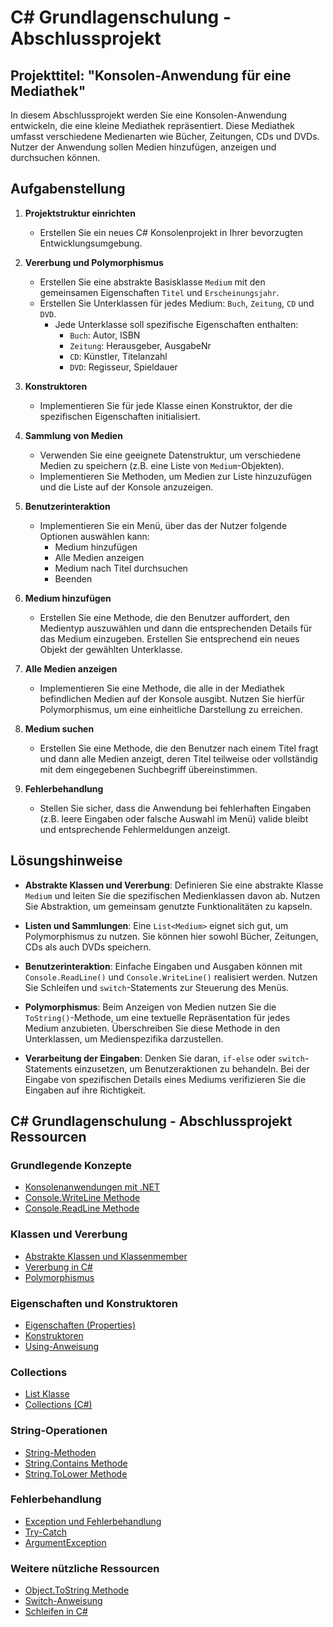 # C# Grundlagenschulung - Abschlussprojekt

## Projekttitel: "Konsolen-Anwendung für eine Mediathek"

In diesem Abschlussprojekt werden Sie eine Konsolen-Anwendung entwickeln, die eine kleine Mediathek repräsentiert. Diese Mediathek umfasst verschiedene Medienarten wie Bücher, Zeitungen, CDs und DVDs. Nutzer der Anwendung sollen Medien hinzufügen, anzeigen und durchsuchen können.

## Aufgabenstellung

1. **Projektstruktur einrichten**
   - Erstellen Sie ein neues C# Konsolenprojekt in Ihrer bevorzugten Entwicklungsumgebung.

2. **Vererbung und Polymorphismus**
   - Erstellen Sie eine abstrakte Basisklasse `Medium` mit den gemeinsamen Eigenschaften `Titel` und `Erscheinungsjahr`.
   - Erstellen Sie Unterklassen für jedes Medium: `Buch`, `Zeitung`, `CD` und `DVD`.
     - Jede Unterklasse soll spezifische Eigenschaften enthalten:
       - `Buch`: Autor, ISBN
       - `Zeitung`: Herausgeber, AusgabeNr
       - `CD`: Künstler, Titelanzahl
       - `DVD`: Regisseur, Spieldauer

3. **Konstruktoren**
   - Implementieren Sie für jede Klasse einen Konstruktor, der die spezifischen Eigenschaften initialisiert.

4. **Sammlung von Medien**
   - Verwenden Sie eine geeignete Datenstruktur, um verschiedene Medien zu speichern (z.B. eine Liste von `Medium`-Objekten).
   - Implementieren Sie Methoden, um Medien zur Liste hinzuzufügen und die Liste auf der Konsole anzuzeigen.

5. **Benutzerinteraktion**
   - Implementieren Sie ein Menü, über das der Nutzer folgende Optionen auswählen kann:
     - Medium hinzufügen
     - Alle Medien anzeigen
     - Medium nach Titel durchsuchen
     - Beenden

6. **Medium hinzufügen**
   - Erstellen Sie eine Methode, die den Benutzer auffordert, den Medientyp auszuwählen und dann die entsprechenden Details für das Medium einzugeben. Erstellen Sie entsprechend ein neues Objekt der gewählten Unterklasse.

7. **Alle Medien anzeigen**
   - Implementieren Sie eine Methode, die alle in der Mediathek befindlichen Medien auf der Konsole ausgibt. Nutzen Sie hierfür Polymorphismus, um eine einheitliche Darstellung zu erreichen.

8. **Medium suchen**
   - Erstellen Sie eine Methode, die den Benutzer nach einem Titel fragt und dann alle Medien anzeigt, deren Titel teilweise oder vollständig mit dem eingegebenen Suchbegriff übereinstimmen.

9. **Fehlerbehandlung**
   - Stellen Sie sicher, dass die Anwendung bei fehlerhaften Eingaben (z.B. leere Eingaben oder falsche Auswahl im Menü) valide bleibt und entsprechende Fehlermeldungen anzeigt.

## Lösungshinweise

- **Abstrakte Klassen und Vererbung**: Definieren Sie eine abstrakte Klasse `Medium` und leiten Sie die spezifischen Medienklassen davon ab. Nutzen Sie Abstraktion, um gemeinsam genutzte Funktionalitäten zu kapseln.

- **Listen und Sammlungen**: Eine `List<Medium>` eignet sich gut, um Polymorphismus zu nutzen. Sie können hier sowohl Bücher, Zeitungen, CDs als auch DVDs speichern.

- **Benutzerinteraktion**: Einfache Eingaben und Ausgaben können mit `Console.ReadLine()` und `Console.WriteLine()` realisiert werden. Nutzen Sie Schleifen und `switch`-Statements zur Steuerung des Menüs.

- **Polymorphismus**: Beim Anzeigen von Medien nutzen Sie die `ToString()`-Methode, um eine textuelle Repräsentation für jedes Medium anzubieten. Überschreiben Sie diese Methode in den Unterklassen, um Medienspezifika darzustellen.

- **Verarbeitung der Eingaben**: Denken Sie daran, `if-else` oder `switch`-Statements einzusetzen, um Benutzeraktionen zu behandeln. Bei der Eingabe von spezifischen Details eines Mediums verifizieren Sie die Eingaben auf ihre Richtigkeit.

## C# Grundlagenschulung - Abschlussprojekt Ressourcen

### Grundlegende Konzepte

- [Konsolenanwendungen mit .NET](https://learn.microsoft.com/de-de/dotnet/core/tutorials/with-visual-studio?pivots=dotnet-7-0)
- [Console.WriteLine Methode](https://learn.microsoft.com/de-de/dotnet/api/system.console.writeline)
- [Console.ReadLine Methode](https://learn.microsoft.com/de-de/dotnet/api/system.console.readline)

### Klassen und Vererbung

- [Abstrakte Klassen und Klassenmember](https://learn.microsoft.com/de-de/dotnet/csharp/programming-guide/classes-and-structs/abstract-and-sealed-classes-and-class-members)
- [Vererbung in C#](https://learn.microsoft.com/de-de/dotnet/csharp/fundamentals/object-oriented/inheritance)
- [Polymorphismus](https://learn.microsoft.com/de-de/dotnet/csharp/fundamentals/object-oriented/polymorphism)

### Eigenschaften und Konstruktoren

- [Eigenschaften (Properties)](https://learn.microsoft.com/de-de/dotnet/csharp/programming-guide/classes-and-structs/properties)
- [Konstruktoren](https://learn.microsoft.com/de-de/dotnet/csharp/programming-guide/classes-and-structs/constructors)
- [Using-Anweisung](https://learn.microsoft.com/de-de/dotnet/csharp/language-reference/statements/using)

### Collections

- [List<T> Klasse](https://learn.microsoft.com/de-de/dotnet/api/system.collections.generic.list-1)
- [Collections (C#)](https://learn.microsoft.com/de-de/dotnet/csharp/programming-guide/concepts/collections)

### String-Operationen

- [String-Methoden](https://learn.microsoft.com/de-de/dotnet/api/system.string)
- [String.Contains Methode](https://learn.microsoft.com/de-de/dotnet/api/system.string.contains)
- [String.ToLower Methode](https://learn.microsoft.com/de-de/dotnet/api/system.string.tolower)

### Fehlerbehandlung

- [Exception und Fehlerbehandlung](https://learn.microsoft.com/de-de/dotnet/csharp/fundamentals/exceptions/)
- [Try-Catch](https://learn.microsoft.com/de-de/dotnet/csharp/language-reference/statements/try-catch-finally)
- [ArgumentException](https://learn.microsoft.com/de-de/dotnet/api/system.argumentexception)

### Weitere nützliche Ressourcen

- [Object.ToString Methode](https://learn.microsoft.com/de-de/dotnet/api/system.object.tostring)
- [Switch-Anweisung](https://learn.microsoft.com/de-de/dotnet/csharp/language-reference/statements/selection-statements#the-switch-statement)
- [Schleifen in C#](https://learn.microsoft.com/de-de/dotnet/csharp/language-reference/statements/iteration-statements)
